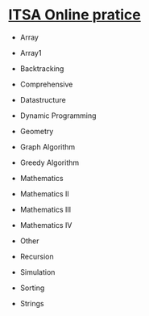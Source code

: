 # [ITSA Online pratice](https://e-tutor.itsa.org.tw/e-Tutor/Question_bank.php?id=36)

- Array

- Array1

- Backtracking

- Comprehensive

- Datastructure

- Dynamic Programming

- Geometry

- Graph Algorithm

- Greedy Algorithm

- Mathematics

- Mathematics II

- Mathematics III

- Mathematics IV

- Other

- Recursion

- Simulation

- Sorting

- Strings
